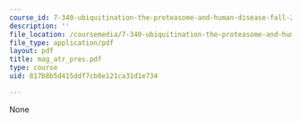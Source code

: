 ```yaml
---
course_id: 7-340-ubiquitination-the-proteasome-and-human-disease-fall-2004
description: ''
file_location: /coursemedia/7-340-ubiquitination-the-proteasome-and-human-disease-fall-2004/817b8b5d415ddf7cb8e121ca31d1e734_mag_atr_pres.pdf
file_type: application/pdf
layout: pdf
title: mag_atr_pres.pdf
type: course
uid: 817b8b5d415ddf7cb8e121ca31d1e734

---
```

None